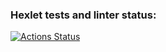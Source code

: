 ### Hexlet tests and linter status:
[![Actions Status](https://github.com/vlad-sviridov/python-project-52/workflows/hexlet-check/badge.svg)](https://github.com/vlad-sviridov/python-project-52/actions)